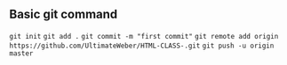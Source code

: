 ##  Basic git command
 `git init`
 `git add .`
 `git commit -m "first commit"`
 `git remote add origin https://github.com/UltimateWeber/HTML-CLASS-.git`
 `git push -u origin master`